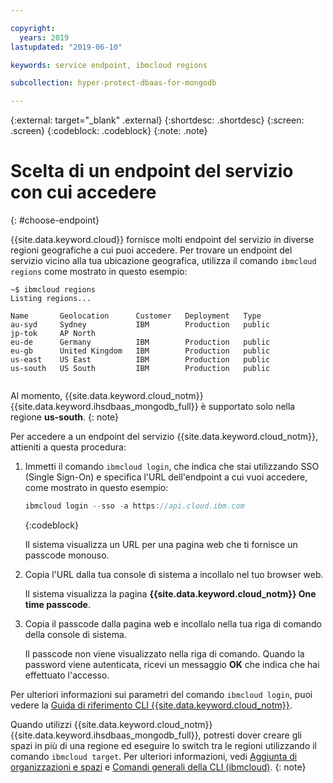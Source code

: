 ```yaml
---

copyright:
  years: 2019
lastupdated: "2019-06-10"

keywords: service endpoint, ibmcloud regions

subcollection: hyper-protect-dbaas-for-mongodb

---
```


{:external: target="_blank" .external}
{:shortdesc: .shortdesc}
{:screen: .screen}
{:codeblock: .codeblock}
{:note: .note}


# Scelta di un endpoint del servizio con cui accedere
{: #choose-endpoint}

{{site.data.keyword.cloud}} fornisce molti endpoint del servizio in diverse regioni geografiche a cui puoi accedere.
Per trovare un endpoint del servizio vicino alla tua ubicazione geografica, utilizza il comando `ibmcloud regions` come mostrato in questo esempio:

<pre><code class="hljs">~$ ibmcloud regions
Listing regions...

Name       Geolocation      Customer   Deployment   Type
au-syd     Sydney           IBM        Production   public
jp-tok     AP North
eu-de      Germany          IBM        Production   public
eu-gb      United Kingdom   IBM        Production   public
us-east    US East          IBM        Production   public
us-south   US South         IBM        Production   public

</code></pre>

Al momento, {{site.data.keyword.cloud_notm}} {{site.data.keyword.ihsdbaas_mongodb_full}} è supportato solo nella regione **us-south**.
{: note}

Per accedere a un endpoint del servizio {{site.data.keyword.cloud_notm}}, attieniti a questa procedura:

1. Immetti il comando `ibmcloud login`, che indica che stai utilizzando SSO (Single Sign-On) e specifica l'URL dell'endpoint a cui vuoi accedere, come mostrato in questo esempio:

   ```javascript
   ibmcloud login --sso -a https://api.cloud.ibm.com
   ```
   {:codeblock}

   Il sistema visualizza un URL per una pagina web che ti fornisce un passcode monouso.

2. Copia l'URL dalla tua console di sistema a incollalo nel tuo browser web.

   Il sistema visualizza la pagina **{{site.data.keyword.cloud_notm}} One time passcode**.

3. Copia il passcode dalla pagina web e incollalo nella tua riga di comando della console di sistema.

   Il passcode non viene visualizzato nella riga di comando. Quando la password viene autenticata, ricevi un messaggio **OK** che indica che hai effettuato l'accesso.

Per ulteriori informazioni sui parametri del comando `ibmcloud login`, puoi vedere la [Guida di riferimento CLI {{site.data.keyword.cloud_notm}}](/docs/cli/reference/ibmcloud?topic=cloud-cli-ibmcloud_cli#ibmcloud_login).

Quando utilizzi {{site.data.keyword.cloud_notm}} {{site.data.keyword.ihsdbaas_mongodb_full}}, potresti dover creare gli spazi in più di una regione ed eseguire lo switch tra le regioni utilizzando il comando `ibmcloud target`. Per ulteriori informazioni, vedi
[Aggiunta di organizzazioni e spazi](/docs/account?topic=account-orgsspacesusers#orgsspacesusers)
e [Comandi generali della CLI (ibmcloud)](/docs/cli/reference/ibmcloud?topic=cloud-cli-ibmcloud_cli#bluemix_target).
{: note}
